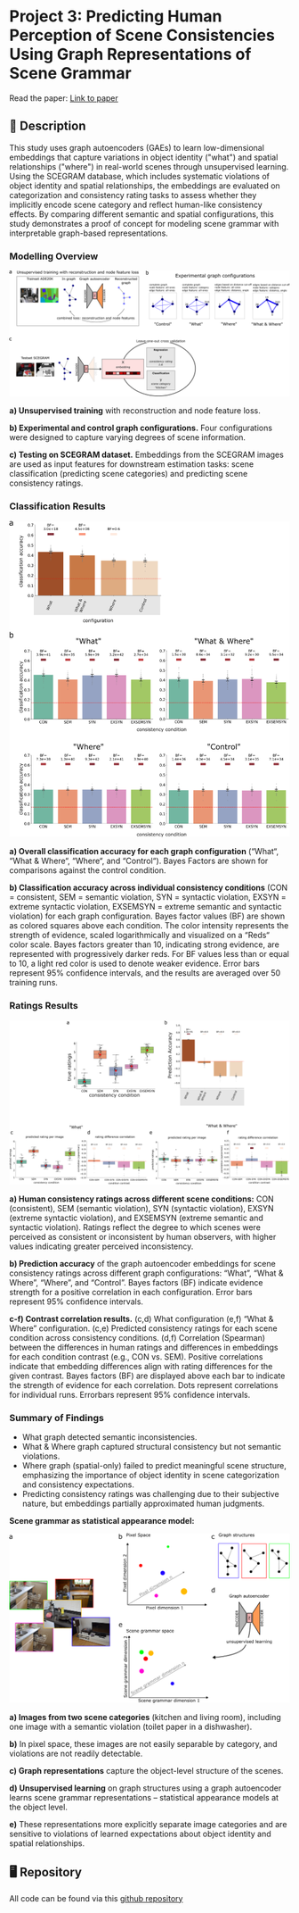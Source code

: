 # Project 3: Predicting Human Perception of Scene Consistencies Using Graph Representations of Scene Grammar

Read the paper: [Link to paper](https://www.dropbox.com/scl/fi/1fuu3vtr5vss4wjzeiyyw/kallmayer_comp_scene_grammar_manuscript.pdf?rlkey=qa3um43ouh763ojhowl4rqfs2&st=aa93fkoj&dl=0)

## 📖 Description
This study uses graph autoencoders (GAEs) to learn low-dimensional embeddings that capture variations in object identity ("what") and spatial relationships ("where") in real-world scenes through unsupervised learning. Using the SCEGRAM database, which includes systematic violations of object identity and spatial relationships, the embeddings are evaluated on categorization and consistency rating tasks to assess whether they implicitly encode scene category and reflect human-like consistency effects. By comparing different semantic and spatial configurations, this study demonstrates a proof of concept for modeling scene grammar with interpretable graph-based representations.

### Modelling Overview

![Figure 1: Methods](../assets/images/Figure8.png)

**a) Unsupervised training** with reconstruction and node feature loss. 

**b) Experimental and control graph configurations.** Four configurations were designed to capture varying degrees of scene information. 

**c) Testing on SCEGRAM dataset.** Embeddings from the SCEGRAM images are used as input features for downstream estimation
tasks: scene classification (predicting scene categories) and predicting scene consistency ratings.

### Classification Results

![Figure 2: Classification Results](../assets/images/Figure9.png)

**a) Overall classification accuracy for each graph configuration** (“What“, “What & Where“, “Where“, and “Control“). Bayes Factors are shown for comparisons against the control condition.

**b) Classification accuracy across individual consistency conditions** (CON = consistent, SEM = semantic violation, SYN = syntactic violation, EXSYN = extreme syntactic violation, EXSEMSYN = extreme semantic and syntactic violation) for each graph configuration. Bayes factor values (BF) are shown as colored squares above each condition. The color intensity represents the strength of evidence, scaled logarithmically and visualized on a “Reds“ color scale. Bayes factors greater than 10, indicating strong evidence, are represented with progressively darker reds. For BF values less than or equal to 10, a light red color
is used to denote weaker evidence. Error bars represent 95% confidence intervals, and the results are averaged over 50 training runs.

### Ratings Results

![Figure 3: Ratings Results](../assets/images/Figure10.png)

**a) Human consistency ratings across different scene conditions:** CON (consistent), SEM (semantic violation), SYN (syntactic violation), EXSYN (extreme syntactic violation), and EXSEMSYN (extreme semantic and syntactic violation). Ratings reflect the degree to which scenes were perceived as consistent or inconsistent by human observers, with higher values indicating greater perceived inconsistency. 

**b) Prediction accuracy** of the graph autoencoder embeddings for scene consistency ratings across different graph configurations: “What”, “What & Where”, “Where”, and “Control”. Bayes factors (BF) indicate evidence strength for a positive correlation in each configuration. Error bars represent 95% confidence intervals. 

**c-f) Contrast correlation results.** (c,d) What configuration (e,f) “What & Where” configuration. (c,e) Predicted consistency ratings for each scene condition across consistency conditions. (d,f) Correlation (Spearman) between the differences in human
ratings and differences in embeddings for each condition contrast (e.g., CON vs. SEM). Positive correlations indicate that embedding differences align with rating differences for the given contrast. Bayes factors (BF) are displayed above each bar to indicate the strength of evidence for each correlation. Dots represent correlations for individual runs. Errorbars represent 95%
confidence intervals.

### Summary of Findings

- What graph detected semantic inconsistencies.
- What & Where graph captured structural consistency but not semantic violations.
- Where graph (spatial-only) failed to predict meaningful scene structure, emphasizing the importance of object identity in scene categorization and consistency expectations.
- Predicting consistency ratings was challenging due to their subjective nature, but embeddings partially approximated human judgments. 

**Scene grammar as statistical appearance model:** 

![Figure 4: Ratings Results](../assets/images/Figure11.png)

**a) Images from two scene categories** (kitchen and living room), including one image with a semantic violation (toilet
paper in a dishwasher). 

**b)** In pixel space, these images are not easily separable by category,
and violations are not readily detectable. 

**c) Graph representations** capture the object-level structure of the scenes. 

**d) Unsupervised learning** on graph structures using a graph autoencoder learns scene grammar representations – statistical appearance models at the object level. 

**e)** These representations more explicitly separate image categories and are sensitive to violations of learned expectations about object identity and spatial relationships.


## 🖥️ Repository

All code can be found via this [github repository](...)